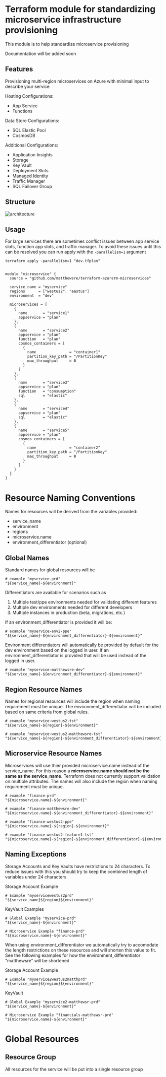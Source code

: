 # Terraform module for standardizing microservice infrastructure provisioning

This module is to help standardize microservice provisioning

Documentation will be added soon

## Features

Provisioning multi-region microservices on Azure with minimal input to describe your service

Hosting Configurations:
* App Service
* Functions

Data Store Configurations:
* SQL Elastic Pool
* CosmosDB

Additional Configurations:
* Application Insights
* Storage
* Key Vault
* Deployment Slots
* Managed Identity
* Traffic Manager
* SQL Failover Group

## Structure

![architecture](documentation/microservice-architecture.PNG)

## Usage

For large services there are sometimes conflict issues between app service slots, function app slots, and traffic manager. To avoid these issues until this can be resolved you can run apply with the `-parallelism=1` argument

```
terraform apply -parallelism=1 "dev.tfplan"
```

```hcl

module "microservice" {
  source = "github.com/matthewsre/terraform-azurerm-microservices"

  service_name = "myservice"
  regions      = ["westus2", "eastus"]
  environment  = "dev"

  microservices = [
    {
      name       = "service1"
      appservice = "plan"
    },
    {
      name       = "service2"
      appservice = "plan"
      function   = "plan"
      cosmos_containers = [
        {
          name               = "container1"
          partition_key_path = "/PartitionKey"
          max_throughput     = 0
        }
      ]
    },
    {
      name       = "service3"
      appservice = "plan"
      function   = "consumption"
      sql        = "elastic"
    },
    {
      name       = "service4"
      appservice = "plan"
      sql        = "elastic"
    },
    {
      name       = "service5"
      appservice = "plan"
      cosmos_containers = [
        {
          name               = "container2"
          partition_key_path = "/PartitionKey"
          max_throughput     = 0
        }
      ]
    }
  ]
}

```

# Resource Naming Conventions

Names for resources will be derived from the variables provided:
* service_name
* environment
* regions
* microservice.name
* environment_differentiator (optional)

## Global Names

Standard names for global resources will be

```
# example "myservice-prd"
"${service_name}-${environment}"
```
Differentiators are available for scenarios such as
1. Multiple test/ppe environments needed for validating different features
2. Multiple dev environments needed for different developers
3. Multiple instances in production (beta, migrations, etc.)

If an environment_differentiator is provided it will be:

```
# example "myservice-env2-ppe"
"${service_name}-${environment_differentiator}-${environment}"
```

Environment differentiators will automatically be provided by default for the dev environment based on the logged in user. If an environment_differentiator is provided that will be used instead of the logged in user.

```
# example "myservice-matthewsre-dev"
"${service_name}-${environment_differentiator}-${environment}"
```

## Region Resource Names

Names for regional resources will include the region when naming requirement must be unique. The environment_differentiator will be included based on same criteria from global rules.

```
# example "myservice-westus2-tst"
"${service_name}-${region}-${environment}"

# example "myservice-westus2-matthewsre-tst"
"${service_name}-${region}-${environment_differentiator}-${environment}"

```

## Microservice Resource Names

Microservices will use thier provided microservice.name instead of the service_name. For this reason a **microservice.name should not be the same as the service_name**. Terraform does not currently support validation on multiple attributes. The names will also include the region when naming requirement must be unique.

```
# example "finance-prd"
"${microservice.name}-${environment}"

# example "finance-matthewsre-dev"
"${microservice.name}-${environment_differentiator}-${environment}"

# example "finance-westus2-ppe"
"${microservice.name}-${region}-${environment}"

# example "finance-westus2-feature1-tst"
"${microservice.name}-${region}-${environment_differentiator}-${environment}"
```

## Naming Exceptions

Storage Accounts and Key Vaults have restrictions to 24 characters. To reduce issues with this you should try to keep the combined length of variables under 24 characters

Storage Account Example
```hcl
# Example "myservicewestus2prd"
"${service_name}${region}${environment}"
```

KeyVault Examples
```hcl
# Global Example "myservice-prd"
"${service_name}-${environment}"

# Microservice Example "finance-prd"
"${microservice.name}-${environment}"
```

When using environment_differentiator we automatically try to accomodate the length restrictions on these resources and will shorten this value to fit. See the following examples for how the environment_differentiator "matthewsre" will be shortened

Storage Account Example
```hcl
# Example "myservice2westus2matthprd"
"${service_name}${region}${environment}"
```

KeyVault
```hcl
# Global Example "myservice2-matthewsr-prd"
"${service_name}-${environment}"

# Microservice Example "financials-matthewsr-prd"
"${microservice.name}-${environment}"
```

# Global Resources

## Resource Group

All resources for the service will be put into a single resource group

